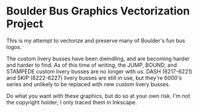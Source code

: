 # Boulder Bus Graphics Vectorization Project

This is my attempt to vectorize and preserve many of Boulder's fun bus logos.

The custom livery busses have been dwindling, and are becoming harder and harder
to find.  As of this time of writing, the JUMP, BOUND, and STAMPEDE custom
livery busses are no longer with us.  DASH (6217-6221) and SKIP (6222-6227)
livery busses are still in use, but they're 6000's series and unlikely to be
replaced with new custom livery busses.

Do what you want with these graphics, but do so at your own risk.  I'm not the
copyright holder; I only traced them in Inkscape.
